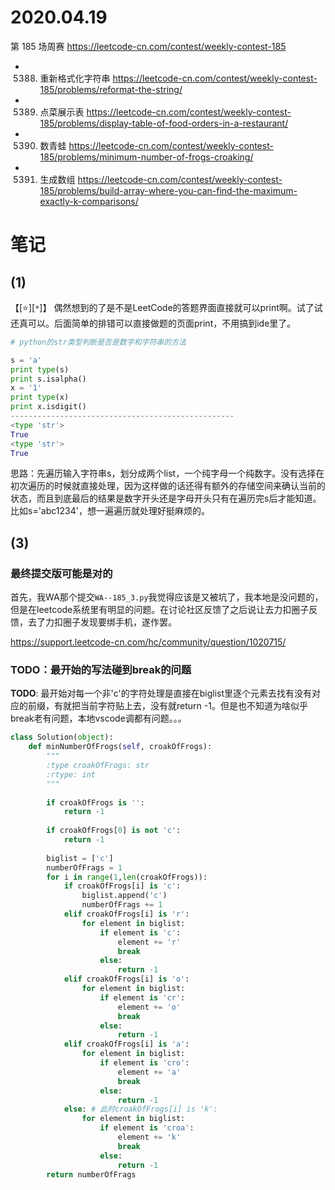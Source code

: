 
# 2020.04.19

第 185 场周赛 https://leetcode-cn.com/contest/weekly-contest-185
- 5388. 重新格式化字符串 https://leetcode-cn.com/contest/weekly-contest-185/problems/reformat-the-string/
- 5389. 点菜展示表 https://leetcode-cn.com/contest/weekly-contest-185/problems/display-table-of-food-orders-in-a-restaurant/
- 5390. 数青蛙 https://leetcode-cn.com/contest/weekly-contest-185/problems/minimum-number-of-frogs-croaking/
- 5391. 生成数组 https://leetcode-cn.com/contest/weekly-contest-185/problems/build-array-where-you-can-find-the-maximum-exactly-k-comparisons/

# 笔记

## (1)

【[:star:][`*`]】 偶然想到的了是不是LeetCode的答题界面直接就可以print啊。试了试还真可以。后面简单的排错可以直接做题的页面print，不用搞到ide里了。

```py
# python的str类型判断是否是数字和字符串的方法

s = 'a'
print type(s)
print s.isalpha()
x = '1'
print type(x)
print x.isdigit()
--------------------------------------------------
<type 'str'>
True
<type 'str'>
True
```

思路：先遍历输入字符串s，划分成两个list，一个纯字母一个纯数字。没有选择在初次遍历的时候就直接处理，因为这样做的话还得有额外的存储空间来确认当前的状态，而且到底最后的结果是数字开头还是字母开头只有在遍历完s后才能知道。比如s='abc1234'，想一遍遍历就处理好挺麻烦的。

## (3)

### 最终提交版可能是对的

首先，我WA那个提交`WA--185_3.py`我觉得应该是又被坑了，我本地是没问题的，但是在leetcode系统里有明显的问题。在讨论社区反馈了之后说让去力扣圈子反馈，去了力扣圈子发现要绑手机，遂作罢。

https://support.leetcode-cn.com/hc/community/question/1020715/

### TODO：最开始的写法碰到break的问题

**TODO**: 最开始对每一个非'c'的字符处理是直接在biglist里逐个元素去找有没有对应的前缀，有就把当前字符贴上去，没有就return -1。但是也不知道为啥似乎break老有问题，本地vscode调都有问题。。。

```py
class Solution(object):
    def minNumberOfFrogs(self, croakOfFrogs):
        """
        :type croakOfFrogs: str
        :rtype: int
        """
        
        if croakOfFrogs is '':
            return -1
        
        if croakOfFrogs[0] is not 'c':
            return -1
        
        biglist = ['c']
        numberOfFrags = 1
        for i in range(1,len(croakOfFrogs)):
            if croakOfFrogs[i] is 'c':
                biglist.append('c')
                numberOfFrags += 1
            elif croakOfFrogs[i] is 'r':
                for element in biglist:
                    if element is 'c':
                        element += 'r'
                        break
                    else:
                        return -1
            elif croakOfFrogs[i] is 'o':
                for element in biglist:
                    if element is 'cr':
                        element += 'o'
                        break
                    else:
                        return -1
            elif croakOfFrogs[i] is 'a':
                for element in biglist:
                    if element is 'cro':
                        element += 'a'
                        break
                    else:
                        return -1
            else: # 此时croakOfFrogs[i] is 'k':
                for element in biglist:
                    if element is 'croa':
                        element += 'k'
                        break
                    else:
                        return -1
        return numberOfFrags
```

